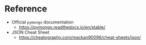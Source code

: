 # Reference

- Official `pymongo` documentation
  - https://pymongo.readthedocs.io/en/stable/
- JSON Cheat Sheet
  - https://cheatography.com/mackan90096/cheat-sheets/json/
